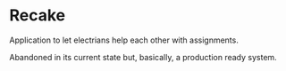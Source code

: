 # Recake

Application to let electrians help each other with assignments.

Abandoned in its current state but, basically, a production ready system.
